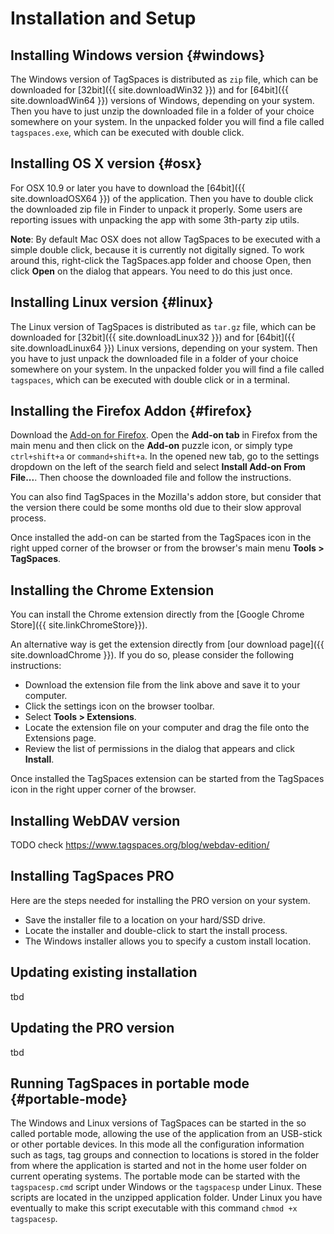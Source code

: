 # Installation and Setup

## Installing Windows version {#windows}
The Windows version of TagSpaces is distributed as `zip` file, which can be downloaded for [32bit]({{ site.downloadWin32 }}) and for [64bit]({{ site.downloadWin64 }}) versions of Windows, depending on your system. Then you have to just unzip the downloaded file in a folder of your choice somewhere on your system. In the unpacked folder you will find a file called `tagspaces.exe`, which can be executed with double click.

## Installing OS X version {#osx}
For OSX 10.9 or later you have to download the [64bit]({{ site.downloadOSX64 }}) of the application. Then you have to double click the downloaded zip file in Finder to unpack it properly. Some users are reporting issues with unpacking the app with some 3th-party zip utils.

**Note**: By default Mac OSX does not allow TagSpaces to be executed with a simple double click, because it is currently not digitally signed. To work around this, right-click the TagSpaces.app folder and choose Open, then click **Open** on the dialog that appears. You need to do this just once.

## Installing Linux version {#linux}
The Linux version of TagSpaces is distributed as `tar.gz` file, which can be downloaded for [32bit]({{ site.downloadLinux32 }}) and for [64bit]({{ site.downloadLinux64 }}) Linux versions, depending on your system. Then you have to just unpack the downloaded file in a folder of your choice somewhere on your system. In the unpacked folder you will find a file called `tagspaces`, which can be executed with double click or in a terminal.

## Installing the Firefox Addon {#firefox}
Download the [Add-on for Firefox](https://addons.mozilla.org/en-us/firefox/addon/tagspaces/). Open the **Add-on tab** in Firefox from the main menu and then click on the **Add-on** puzzle icon, or simply type `ctrl+shift+a` or `command+shift+a`. In the opened new tab, go to the settings dropdown on the left of the search field and select **Install Add-on From File...**. Then choose the downloaded file and follow the instructions.

You can also find TagSpaces in the Mozilla's addon store, but consider that the version there could be some months old due to their slow approval process.

Once installed the add-on can be started from the TagSpaces icon in the right upped corner of the browser or from the  browser's main menu **Tools > TagSpaces**.

## Installing the Chrome Extension
You can install the Chrome extension directly from the [Google Chrome Store]({{ site.linkChromeStore}}).

An alternative way is get the extension directly from [our download page]({{ site.downloadChrome }}). If you do so, please consider the following instructions:

* Download the extension file from the link above and save it to your computer.
* Click the settings icon on the browser toolbar.
* Select **Tools &gt; Extensions**.
* Locate the extension file on your computer and drag the file onto the Extensions page.
* Review the list of permissions in the dialog that appears and click **Install**.

Once installed the TagSpaces extension can be started from the TagSpaces icon in the right upper corner of the browser.

## Installing WebDAV version
TODO check https://www.tagspaces.org/blog/webdav-edition/

## Installing TagSpaces PRO
Here are the steps needed for installing the PRO version on your system.

* Save the installer file to a location on your hard/SSD drive.
* Locate the installer and double-click to start the install process.
* The Windows installer allows you to specify a custom install location.

## Updating existing installation
tbd

## Updating the PRO version
tbd

## Running TagSpaces in portable mode {#portable-mode}
The Windows and Linux versions of TagSpaces can be started in the so called portable mode, allowing the use of the application from an USB-stick or other portable devices. In this mode all the configuration information such as tags, tag groups and connection to locations is stored in the folder from where the application is started and not in the home user folder on current operating systems. The portable mode can be started with the `tagspacesp.cmd` script under Windows or the `tagspacesp` under Linux. These scripts are located in the unzipped application folder. Under Linux you have eventually to make this script executable with this command `chmod +x tagspacesp`.
